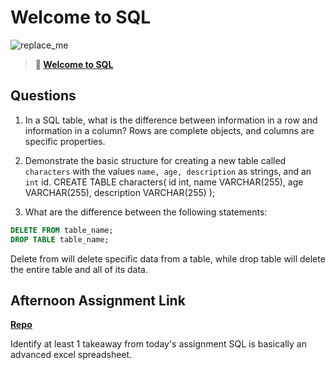 # Welcome to SQL

![replace_me](https://codeworks.blob.core.windows.net/public/assets/img/illustrations/placeholder.svg)

> **📖 [Welcome to SQL](https://codeworksacademy.com/fs-student-guide/resources/wk11/01-MySQL-GettingStarted)**

## Questions

1. In a SQL table, what is the difference between information in a row and information in a column?
   Rows are complete objects, and columns are specific properties.

2. Demonstrate the basic structure for creating a new table called `characters` with the values `name, age, description` as strings, and an `int` id.
   CREATE TABLE characters(
   id int,
   name VARCHAR(255),
   age VARCHAR(255),
   description VARCHAR(255)
   );

3. What are the difference between the following statements:

```sql
DELETE FROM table_name;
DROP TABLE table_name;
```

Delete from will delete specific data from a table, while drop table will delete the entire table and all of its data.

## Afternoon Assignment Link

**[Repo](https://github.com/kaylacammack/ChoreScoreCSharpAuth0.git)**

Identify at least 1 takeaway from today's assignment
SQL is basically an advanced excel spreadsheet.

